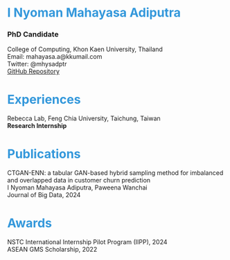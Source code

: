 # <span style="color:#3498db">I Nyoman Mahayasa Adiputra</span>
<h3>PhD Candidate</h3>
College of Computing, Khon Kaen University, Thailand<br>
Email: mahayasa.a@kkumail.com<br>
Twitter: @mhysadptr<br>
<a href="https://github.com/mahayasa/">GitHub Repository</a>

# <span style="color:#3498db">Experiences</span>
Rebecca Lab, Feng Chia University, Taichung, Taiwan<br>**Research Internship**<br>

# <span style="color:#3498db">Publications</span>
CTGAN-ENN: a tabular GAN-based hybrid sampling method for imbalanced and overlapped data in customer churn prediction<br>
I Nyoman Mahayasa Adiputra, Paweena Wanchai<br>
Journal of Big Data, 2024

# <span style="color:#3498db">Awards</span>
NSTC International Internship Pilot Program (IIPP), 2024<br>
ASEAN GMS Scholarship, 2022<br>
